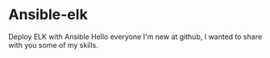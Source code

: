 # Ansible-elk
Deploy ELK with Ansible
Hello everyone
I'm new at github, 
I wanted to share with you some of my skills.
